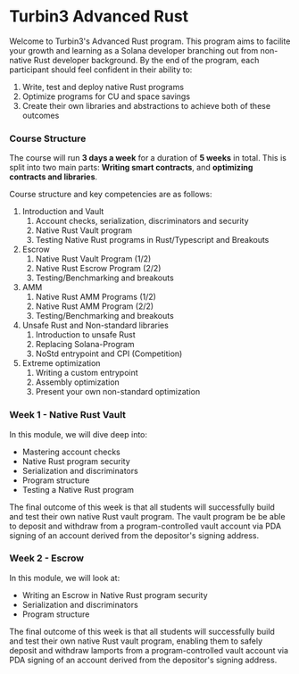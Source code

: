 # Turbin3 Advanced Rust

Welcome to Turbin3's Advanced Rust program. This program aims to facilite your growth and learning as a Solana developer branching out from non-native Rust developer background. By the end of the program, each participant should feel confident in their ability to:

1. Write, test and deploy native Rust programs
2. Optimize programs for CU and space savings
3. Create their own libraries and abstractions to achieve both of these outcomes

### Course Structure

The course will run **3 days a week** for a duration of **5 weeks** in total. This is split into two main parts: **Writing smart contracts**, and **optimizing contracts and libraries**.

Course structure and key competencies are as follows:

1. Introduction and Vault
   1. Account checks, serialization, discriminators and security
   2. Native Rust Vault program
   3. Testing Native Rust programs in Rust/Typescript and Breakouts
2. Escrow
   1. Native Rust Vault Program (1/2)
   2. Native Rust Escrow Program (2/2)
   3. Testing/Benchmarking and breakouts
3. AMM
   1. Native Rust AMM Programs (1/2)
   2. Native Rust AMM Program (2/2)
   3. Testing/Benchmarking and breakouts
4. Unsafe Rust and Non-standard libraries
   1. Introduction to unsafe Rust
   2. Replacing Solana-Program
   3. NoStd entrypoint and CPI (Competition)
5. Extreme optimization
   1. Writing a custom entrypoint
   2. Assembly optimization
   3. Present your own non-standard optimization

### Week 1 - Native Rust Vault

In this module, we will dive deep into:

- Mastering account checks
- Native Rust program security
- Serialization and discriminators
- Program structure 
- Testing a Native Rust program

The final outcome of this week is that all students will successfully build and test their own native Rust vault program. The vault program be be able to deposit and withdraw from a program-controlled vault account via PDA signing of an account derived from the depositor's signing address.

### Week 2 - Escrow

In this module, we will look at:

- Writing an Escrow in Native Rust program security
- Serialization and discriminators
- Program structure  

The final outcome of this week is that all students will successfully build and test their own native Rust vault program, enabling them to safely deposit and withdraw lamports from a program-controlled vault account via PDA signing of an account derived from the depositor's signing address.

##### 